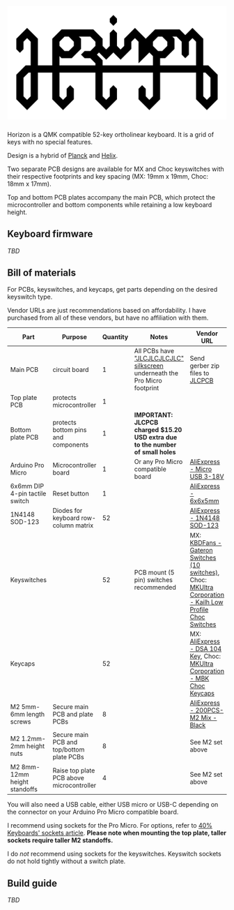 # ![Horizon](graphics/horizon-logo.svg)

Horizon is a QMK compatible 52-key ortholinear keyboard. It is a grid of keys with no special features.

Design is a hybrid of [Planck](https://github.com/qmk/qmk_firmware/tree/master/keyboards/planck) and [Helix](https://github.com/MakotoKurauchi/helix).

Two separate PCB designs are available for MX and Choc keyswitches with their respective footprints and key spacing (MX: 19mm x 19mm, Choc: 18mm x 17mm).

Top and bottom PCB plates accompany the main PCB, which protect the microcontroller and bottom components while retaining a low keyboard height.
## Keyboard firmware

*TBD*

## Bill of materials

For PCBs, keyswitches, and keycaps, get parts depending on the desired keyswitch type.

Vendor URLs are just recommendations based on affordability. I have purchased from all of these vendors, but have no affiliation with them.

Part | Purpose | Quantity | Notes | Vendor URL
---- | ------- | -------- | --------- | ----------
Main PCB  | circuit board | 1 | All PCBs have ["JLCJLCJLCJLC" silkscreen](https://support.jlcpcb.com/article/28-how-to-remove-order-number-from-your-pcb) underneath the Pro Micro footprint | Send gerber zip files to [JLCPCB](https://jlcpcb.com/)
Top plate PCB  | protects microcontroller | 1 |
Bottom plate PCB  | protects bottom pins and components | 1 | **IMPORTANT: JLCPCB charged $15.20 USD extra due to the number of small holes**
Arduino Pro Micro | Microcontroller board | 1 | Or any Pro Micro compatible board | [AliExpress - Micro USB 3-18V](https://www.aliexpress.com/item/32849563958.html)
6x6mm DIP 4-pin tactile switch | Reset button | 1 | | [AliExpress - 6x6x5mm](https://www.aliexpress.com/item/32912263133.html)
1N4148 SOD-123 | Diodes for keyboard row-column matrix | 52 | | [AliExpress - 1N4148 SOD-123](https://www.aliexpress.com/item/4000331408283.html)
Keyswitches |  | 52 | PCB mount (5 pin) switches recommended | MX: [KBDFans - Gateron Switches (10 switches)](https://kbdfans.com/collections/gateron-swithes/products/gateron-swtich-3pin-or-5pin?variant=35765199629), Choc: [MKUltra Corporation - Kailh Low Profile Choc Switches](https://mkultra.click/choc-switches)
Keycaps |  | 52 | | MX: [AliExpress - DSA 104 Key](https://www.aliexpress.com/item/33047340638.html?spm=a2g0s.9042311.0.0.2fcc4c4dcDlC15), Choc: [MKUltra Corporation - MBK Choc Keycaps](https://mkultra.click/mbk-choc-keycaps)
M2 5mm-6mm length screws | Secure main PCB and plate PCBs | 8 | | [AliExpress - 200PCS-M2 Mix - Black](https://www.aliexpress.com/item/32862529967.html)
M2 1.2mm-2mm height nuts | Secure main PCB and top/bottom plate PCBs | 8 | | See M2 set above
M2 8mm-12mm height standoffs | Raise top plate PCB above microcontroller | 4 | | See M2 set above

You will also need a USB cable, either USB micro or USB-C depending on the connector on your Arduino Pro Micro compatible board.

I recommend using sockets for the Pro Micro. For options, refer to [40% Keyboards' sockets article](https://www.40percent.club/2018/03/sockets.html). **Please note when mounting the top plate, taller sockets require taller M2 standoffs.**

I do *not* recommend using sockets for the keyswitches. Keyswitch sockets do not hold tightly without a switch plate.

## Build guide

*TBD*
